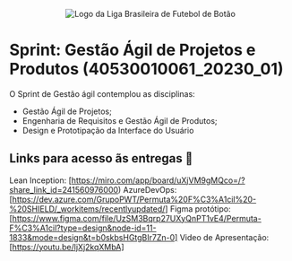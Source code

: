 <p align="center">
  <img src="./src/img/logo-lbfb.png" alt="Logo da Liga Brasileira de Futebol de Botão">
</p>

# Sprint: Gestão Ágil de Projetos e Produtos (40530010061_20230_01)

O Sprint de Gestão ágil contemplou as disciplinas:

- Gestão Ágil de Projetos;
- Engenharia de Requisitos e Gestão Ágil de Produtos;
- Design e Prototipação da Interface do Usuário

## Links para acesso ãs entregas 🤖

Lean Inception: [https://miro.com/app/board/uXjVM9gMQco=/?share_link_id=241560976000)
AzureDevOps: [https://dev.azure.com/GrupoPWT/Permuta%20F%C3%A1cil%20-%20SHIELD/_workitems/recentlyupdated/]
Figma protótipo: [https://www.figma.com/file/UzSM3Bqrp27UXyQnPT1vE4/Permuta-F%C3%A1cil?type=design&node-id=11-1833&mode=design&t=b0skbsHGtgBIr7Zn-0]
Video de Apresentação: [https://youtu.be/ljXj2kqXMbA]
